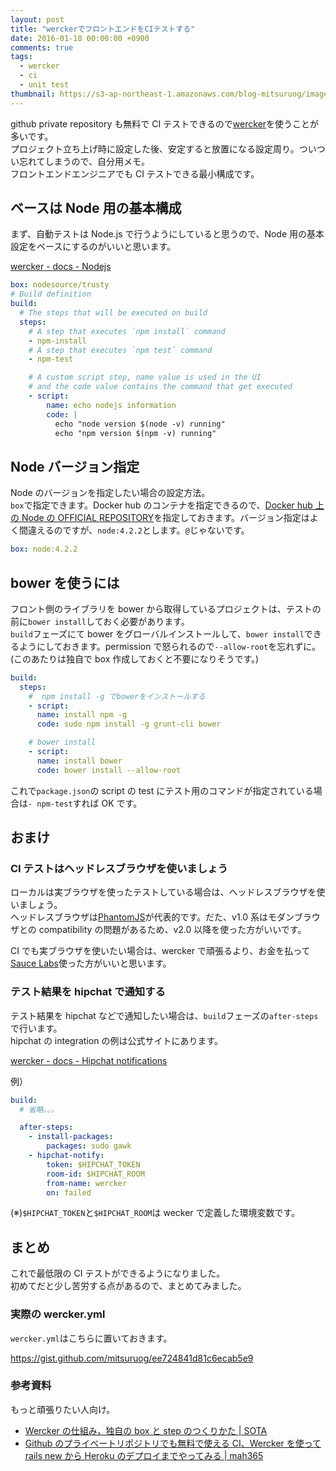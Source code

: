 ```yaml
---
layout: post
title: "werckerでフロントエンドをCIテストする"
date: 2016-01-18 00:00:00 +0900
comments: true
tags:
  - wercker
  - ci
  - unit test
thumbnail: https://s3-ap-northeast-1.amazonaws.com/blog-mitsuruog/images/2016/wercker-frontend.png
---
```


github private repository も無料で CI テストできるので[wercker](http://wercker.com/)を使うことが多いです。  
プロジェクト立ち上げ時に設定した後、安定すると放置になる設定周り。ついつい忘れてしまうので、自分用メモ。  
フロントエンドエンジニアでも CI テストできる最小構成です。

<!-- more -->

## ベースは Node 用の基本構成

まず、自動テストは Node.js で行うようにしていると思うので、Node 用の基本設定をベースにするのがいいと思います。

[wercker - docs - Nodejs](http://devcenter.wercker.com/docs/languages/nodejs.html)

```yml
box: nodesource/trusty
# Build definition
build:
  # The steps that will be executed on build
  steps:
    # A step that executes `npm install` command
    - npm-install
    # A step that executes `npm test` command
    - npm-test

    # A custom script step, name value is used in the UI
    # and the code value contains the command that get executed
    - script:
        name: echo nodejs information
        code: |
          echo "node version $(node -v) running"
          echo "npm version $(npm -v) running"
```

## Node バージョン指定

Node のバージョンを指定したい場合の設定方法。  
`box`で指定できます。Docker hub のコンテナを指定できるので、[Docker hub 上の Node の OFFICIAL REPOSITORY](https://hub.docker.com/_/node/)を指定しておきます。バージョン指定はよく間違えるのですが、`node:4.2.2`とします。`@`じゃないです。

```yml
box: node:4.2.2
```

## bower を使うには

フロント側のライブラリを bower から取得しているプロジェクトは、テストの前に`bower install`しておく必要があります。  
`build`フェーズにて bower をグローバルインストールして、`bower install`できるようにしておきます。permission で怒られるので`--allow-root`を忘れずに。  
(このあたりは独自で box 作成しておくと不要になりそうです。)

```yml
build:
  steps:
    #  npm install -g でbowerをインストールする
    - script:
      name: install npm -g
      code: sudo npm install -g grunt-cli bower

    # bower install
    - script:
      name: install bower
      code: bower install --allow-root
```

これで`package.json`の script の test にテスト用のコマンドが指定されている場合は`- npm-test`すれば OK です。

## おまけ

### CI テストはヘッドレスブラウザを使いましょう

ローカルは実ブラウザを使ったテストしている場合は、ヘッドレスブラウザを使いましょう。  
ヘッドレスブラウザは[PhantomJS](http://phantomjs.org/)が代表的です。だた、v1.0 系はモダンブラウザとの compatibility の問題があるため、v2.0 以降を使った方がいいです。

CI でも実ブラウザを使いたい場合は、wercker で頑張るより、お金を払って[Sauce Labs](https://saucelabs.com/)使った方がいいと思います。

### テスト結果を hipchat で通知する

テスト結果を hipchat などで通知したい場合は、`build`フェーズの`after-steps`で行います。  
hipchat の integration の例は公式サイトにあります。

[wercker - docs - Hipchat notifications](http://devcenter.wercker.com/docs/notifications/hipchat.html)

例）

```yml
build:
  # 省略。。。

  after-steps:
    - install-packages:
        packages: sudo gawk
    - hipchat-notify:
        token: $HIPCHAT_TOKEN
        room-id: $HIPCHAT_ROOM
        from-name: wercker
        on: failed
```

(※)`$HIPCHAT_TOKEN`と`$HIPCHAT_ROOM`は wecker で定義した環境変数です。

## まとめ

これで最低限の CI テストができるようになりました。  
初めてだと少し苦労する点があるので、まとめてみました。

### 実際の wercker.yml

`wercker.yml`はこちらに置いておきます。

https://gist.github.com/mitsuruog/ee724841d81c6ecab5e9

### 参考資料

もっと頑張りたい人向け。

- [Wercker の仕組み，独自の box と step のつくりかた | SOTA](http://deeeet.com/writing/2014/10/16/wercker/)
- [Github のプライベートリポジトリでも無料で使える CI、Wercker を使って rails new から Heroku のデプロイまでやってみる | mah365](http://blog.mah-lab.com/2014/01/08/rails-wercker-heroku-deploy/)
